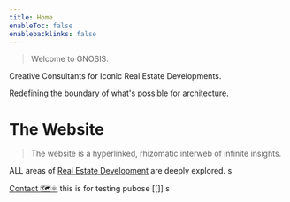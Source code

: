```yaml
---
title: Home
enableToc: false
enablebacklinks: false
---
```



 > 
 > Welcome to GNOSIS.

Creative Consultants for Iconic Real Estate Developments.

Redefining the boundary of what's possible for architecture.

# The Website

 > 
 > The website is a hyperlinked, rhizomatic interweb of infinite insights.

ALL areas of [Real Estate Development](notes\Real%20Estate%20Development.md) are deeply explored.
s

[Contact 🗺️⚛️](notes\Gnosis\Contact%20%F0%9F%97%BA%EF%B8%8F%E2%9A%9B%EF%B8%8F.md)
this is for testing pubose
\[\[\]\]
s
